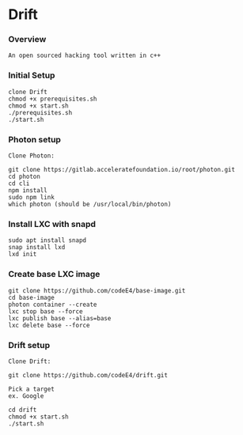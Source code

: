 # Drift

### Overview
```
An open sourced hacking tool written in c++
```
### Initial Setup
```
clone Drift
chmod +x prerequisites.sh
chmod +x start.sh
./prerequisites.sh
./start.sh
```

### Photon setup
```
Clone Photon:

git clone https://gitlab.acceleratefoundation.io/root/photon.git
cd photon
cd cli
npm install
sudo npm link
which photon (should be /usr/local/bin/photon)
```

### Install LXC with snapd
```
sudo apt install snapd
snap install lxd
lxd init
```

### Create base LXC image
```
git clone https://github.com/codeE4/base-image.git
cd base-image
photon container --create
lxc stop base --force
lxc publish base --alias=base
lxc delete base --force
```

### Drift setup
```
Clone Drift: 

git clone https://github.com/codeE4/drift.git

Pick a target
ex. Google

cd drift
chmod +x start.sh
./start.sh
```

